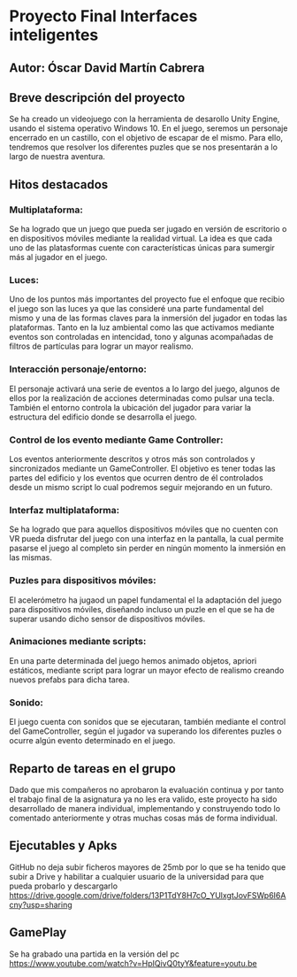 # Proyecto Final Interfaces inteligentes
## Autor: Óscar David Martín Cabrera

## Breve descripción del proyecto
Se ha creado un videojuego con la herramienta de desarollo Unity Engine, usando el sistema operativo Windows 10. 
En el juego, seremos un personaje encerrado en un castillo, con el objetivo de escapar de el mismo. Para ello, tendremos que resolver los diferentes puzles que se nos presentarán a lo largo de nuestra aventura.  

## Hitos destacados

### Multiplataforma:
Se ha logrado que un juego que pueda ser jugado en versión de escritorio o en dispositivos móviles mediante la realidad virtual. La idea es que cada uno de las platasformas cuente con características únicas para sumergir más al jugador en el juego. 

### Luces:
Uno de los puntos más importantes del proyecto fue el enfoque que recibio el juego son las luces ya que las consideré una parte fundamental del mismo y una de las formas claves para la inmersión del jugador en todas las plataformas. Tanto en la luz ambiental como las que activamos mediante eventos son controladas en intencidad, tono y algunas acompañadas de filtros de partículas para lograr un mayor realismo.  

### Interacción personaje/entorno:
El personaje activará una serie de eventos a lo largo del juego, algunos de ellos por la realización de acciones determinadas como pulsar una tecla. También el entorno controla la ubicación del jugador para variar la estructura del edificio donde se desarrolla el juego. 

### Control de los evento mediante Game Controller:
Los eventos anteriormente descritos y otros más son controlados y sincronizados mediante un GameController. El objetivo es tener todas las partes del edificio y los eventos que ocurren dentro de él controlados desde un mismo script lo cual podremos seguir mejorando en un futuro. 

### Interfaz multiplataforma:  
Se ha logrado que para aquellos dispositivos móviles que no cuenten con VR pueda disfrutar del juego con una interfaz en la pantalla, la cual permite pasarse el juego al completo sin perder en ningún momento la inmersión en las mismas. 

### Puzles para dispositivos móviles:
El acelerómetro ha jugaod un papel fundamental el la adaptación del juego para dispositivos móviles, diseñando incluso un puzle en el que se ha de superar usando dicho sensor de dispositivos móviles.

### Animaciones mediante scripts:
En una parte determinada del juego hemos animado objetos, apriori estáticos, mediante script para lograr un mayor efecto de realismo creando nuevos prefabs para dicha tarea.  

### Sonido:
El juego cuenta con sonidos que se ejecutaran, también mediante el control del GameController, según el jugador va superando los diferentes puzles o ocurre algún evento determinado en el juego. 


## Reparto de tareas en el grupo
Dado que mis compañeros no aprobaron la evaluación continua y por tanto el trabajo final de la asignatura ya no les era valido,  este proyecto ha sido desarrollado de manera individual,  implementando y construyendo todo lo comentado anteriormente y otras muchas cosas más de forma individual.

## Ejecutables y Apks
GitHub no deja subir ficheros mayores de 25mb por lo que se ha tenido que subir a Drive y habilitar a cualquier usuario de la universidad para que pueda probarlo y descargarlo
https://drive.google.com/drive/folders/13P1TdY8H7cO_YUlxgtJovFSWp6I6Acny?usp=sharing

## GamePlay
Se ha grabado una partida en la versión del pc
https://www.youtube.com/watch?v=HpIQivQ0tyY&feature=youtu.be
